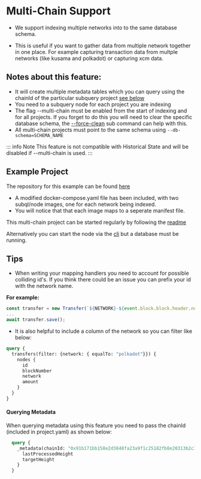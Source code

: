 # Multi-Chain Support

- We support indexing multiple networks into to the same database schema. 

- This is useful if you want to gather data from multiple network together in one place. For example capturing transaction data from multple networks (like kusama and polkadot) or capturing xcm data.

## Notes about this feature:
- It will create multiple metadata tables which you can query using the chainId of the particular subquery project [see below](/build/multi-chain.html#querying-metadata)
- You need to a subquery node for each project you are indexing
- The flag --multi-chain must be enabled from the start of indexing and for all projects. If you forget to do this you will need to clear the specific database schema, the [--force-clean](/run_publish/references.html#force-clean) sub command can help with this.
- All multi-chain projects must point to the same schema using `--db-schema=SCHEMA_NAME`

::: info Note
This feature is not compatible with Historical State and will be disabled if --multi-chain is used. 
:::

## Example Project

The repository for this example can be found [here](https://github.com/subquery/multi-networks-transfers)

- A modified docker-compose.yaml file has been included, with two subql/node images, one for each network being indexed.
- You will notice that that each image maps to a seperate manifest file.

This multi-chain project can be started regularly by following the [readme](https://github.com/subquery/multi-networks-transfers/blob/main/README.md#configure-your-project)

Alternatively you can start the node via the [cli](/run_publish/references.html#multi-chain) but a database must be running.

## Tips

- When writing your mapping handlers you need to account for possible colliding id's. If you think there could be an issue you can prefix your id with the network name.

**For example:**

``` ts
const transfer = new Transfer(`${NETWORK}-${event.block.block.header.number.toNumber()}-${event.idx}`);
...
await transfer.save();
```

- It is also helpful to include a column of the network so you can filter like below:

``` graphql
query {
  transfers(filter: {network: { equalTo: "polkadot"}}) {
    nodes {
      id
      blockNumber
      network
      amount
    }
  } 
}
```

#### Querying Metadata

When querying metadata using this feature you need to pass the chainId (included in project.yaml) as shown below:

``` graphql
  query {
    _metadata(chainId: '0x91b171bb158e2d3848fa23a9f1c25182fb8e20313b2c1eb49219da7a70ce90c3'){
      lastProcessedHeight
      targetHeight
    }
  }
```
